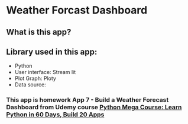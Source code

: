 # Weather Forcast Dashboard

## What is this app?

## Library used in this app:

* Python
* User interface: Stream lit
* Plot Graph: Ploty
* Data source:

### This app is homework App 7 - Build a Weather Forecast Dashboard from Udemy course [Python Mega Course: Learn Python in 60 Days, Build 20 Apps](https://www.udemy.com/course/the-python-mega-course/learn/lecture/34604706#overview)
